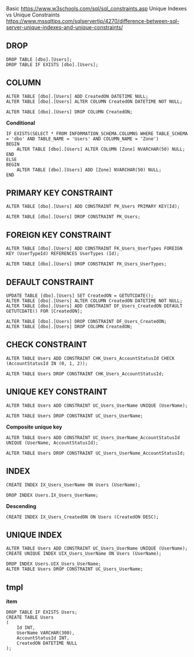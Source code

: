 Basic https://www.w3schools.com/sql/sql_constraints.asp
Unique Indexes vs Unique Constraints https://www.mssqltips.com/sqlservertip/4270/difference-between-sql-server-unique-indexes-and-unique-constraints/


## DROP
```
DROP TABLE [dbo].[Users];
DROP TABLE IF EXISTS [dbo].[Users];
```

## COLUMN
```
ALTER TABLE [dbo].[Users] ADD CreatedON DATETIME NULL;
ALTER TABLE [dbo].[Users] ALTER COLUMN CreatedON DATETIME NOT NULL;

ALTER TABLE [dbo].[Users] DROP COLUMN CreatedON;
```

**Conditional**
```
IF EXISTS(SELECT * FROM INFORMATION_SCHEMA.COLUMNS WHERE TABLE_SCHEMA = 'dbo' AND TABLE_NAME = 'Users' AND COLUMN_NAME = 'Zone')
BEGIN
	ALTER TABLE [dbo].[Users] ALTER COLUMN [Zone] NVARCHAR(50) NULL;
END
ELSE
BEGIN
	ALTER TABLE [dbo].[Users] ADD [Zone] NVARCHAR(50) NULL;
END
```

## PRIMARY KEY CONSTRAINT
```
ALTER TABLE [dbo].[Users] ADD CONSTRAINT PK_Users PRIMARY KEY(Id);

ALTER TABLE [dbo].[Users] DROP CONSTRAINT PK_Users;
```

## FOREIGN KEY CONSTRAINT
```
ALTER TABLE [dbo].[Users] ADD CONSTRAINT FK_Users_UserTypes FOREIGN KEY (UserTypeId) REFERENCES UserTypes (Id);

ALTER TABLE [dbo].[Users] DROP CONSTRAINT FK_Users_UserTypes;
```

## DEFAULT CONSTRAINT
```
UPDATE TABLE [dbo].[Users] SET CreatedON = GETUTCDATE();
ALTER TABLE [dbo].[Users] ALTER COLUMN CreatedON DATETIME NOT NULL;
ALTER TABLE [dbo].[Users] ADD CONSTRAINT DF_Users_CreatedON DEFAULT GETUTCDATE() FOR [CreatedON];

ALTER TABLE [dbo].[Users] DROP CONSTRAINT DF_Users_CreatedON;
ALTER TABLE [dbo].[Users] DROP COLUMN CreatedON;
```

## CHECK CONSTRAINT
```
ALTER TABLE Users ADD CONSTRAINT CHK_Users_AccountStatusId CHECK (AccountStatusId IN (0, 1, 2));

ALTER TABLE Users DROP CONSTRAINT CHK_Users_AccountStatusId;
```

## UNIQUE KEY CONSTRAINT
```
ALTER TABLE Users ADD CONSTRAINT UC_Users_UserName UNIQUE (UserName);

ALTER TABLE Users DROP CONSTRAINT UC_Users_UserName;
```
**Composite unique key**
```
ALTER TABLE Users ADD CONSTRAINT UC_Users_UserName_AccountStatusId UNIQUE (UserName, AccountStatusId);

ALTER TABLE Users DROP CONSTRAINT UC_Users_UserName_AccountStatusId;
```

## INDEX
```
CREATE INDEX IX_Users_UserName ON Users (UserName);

DROP INDEX Users.IX_Users_UserName;
```
**Descending**
```
CREATE INDEX IX_Users_CreatedON ON Users (CreatedON DESC);
```



## UNIQUE INDEX
```
ALTER TABLE Users ADD CONSTRAINT UC_Users_UserName UNIQUE (UserName);
CREATE UNIQUE INDEX UIX_Users_UserName ON Users (UserName);

DROP INDEX Users.UIX_Users_UserName;
ALTER TABLE Users DROP CONSTRAINT UC_Users_UserName;
```




## tmpl
**item**
```
DROP TABLE IF EXISTS Users;
CREATE TABLE Users
(
	Id INT,
	UserName VARCHAR(300),
	AccountStatusId INT,
	CreatedON DATETIME NULL
);
```
